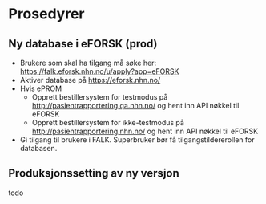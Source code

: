 # Prosedyrer

## Ny database i eFORSK (prod)

* Brukere som skal ha tilgang må søke her: https://falk.eforsk.nhn.no/u/apply?app=eFORSK
* Aktiver database på https://eforsk.nhn.no/ 
* Hvis ePROM
  * Opprett bestillersystem for testmodus på http://pasientrapportering.qa.nhn.no/   og hent inn API nøkkel til eFORSK
  * Opprett bestillersystem for ikke-testmodus på http://pasientrapportering.nhn.no/  og hent inn API nøkkel til eFORSK
* Gi tilgang til brukere i FALK. Superbruker bør få tilgangstildererollen for databasen.

## Produksjonssetting av ny versjon

todo
